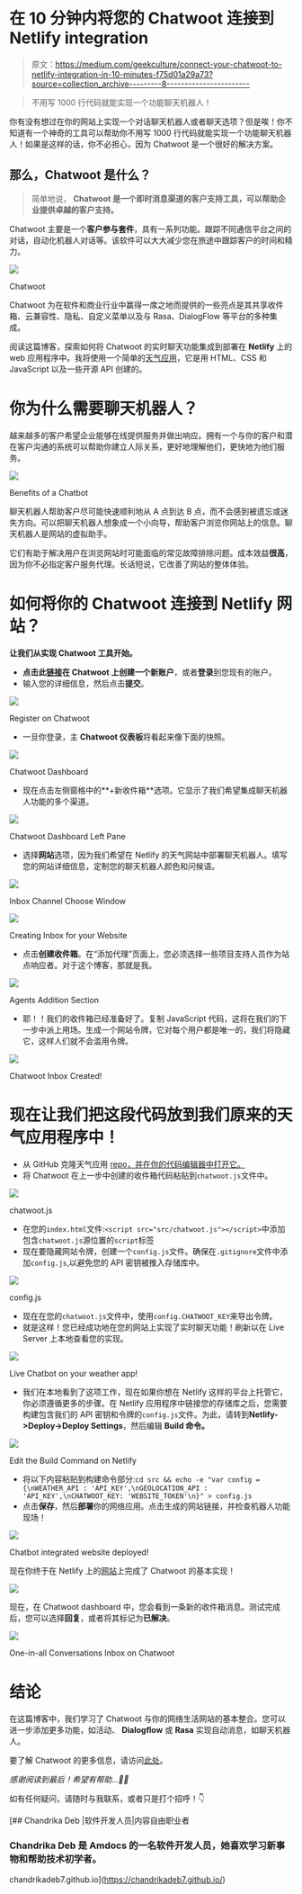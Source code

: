 # 在 10 分钟内将您的 Chatwoot 连接到 Netlify integration

> 原文：<https://medium.com/geekculture/connect-your-chatwoot-to-netlify-integration-in-10-minutes-f75d01a29a73?source=collection_archive---------8----------------------->

> 不用写 1000 行代码就能实现一个功能聊天机器人！

你有没有想过在你的网站上实现一个对话聊天机器人或者聊天选项？但是唉！你不知道有一个神奇的工具可以帮助你不用写 1000 行代码就能实现一个功能聊天机器人！如果是这样的话，你不必担心，因为 Chatwoot 是一个很好的解决方案。

## 那么，Chatwoot 是什么？

> 简单地说， **Chatwoot 是一个即时消息渠道的客户支持工具，可以帮助企业提供卓越的客户支持。**

Chatwoot 主要是一个**客户参与套件**，具有一系列功能。跟踪不同通信平台之间的对话，自动化机器人对话等。该软件可以大大减少您在旅途中跟踪客户的时间和精力。

![](img/d6a98bd7cdfe8c0eb13aebb4e67ed0e0.png)

Chatwoot

Chatwoot 为在软件和商业行业中赢得一席之地而提供的一些亮点是其共享收件箱、云兼容性、隐私、自定义菜单以及与 Rasa、DialogFlow 等平台的多种集成。

阅读这篇博客，探索如何将 Chatwoot 的实时聊天功能集成到部署在 **Netlify** 上的 web 应用程序中。我将使用一个简单的[天气应用](https://github.com/chandrikadeb7/aviyel-weather-chatbot)，它是用 HTML、CSS 和 JavaScript 以及一些开源 API 创建的。

# 你为什么需要聊天机器人？

越来越多的客户希望企业能够在线提供服务并做出响应。拥有一个与你的客户和潜在客户沟通的系统可以帮助你建立人际关系，更好地理解他们，更快地为他们服务。

![](img/d032ae66b4c5a94cf744367760be393d.png)

Benefits of a Chatbot

聊天机器人帮助客户尽可能快速顺利地从 A 点到达 B 点，而不会感到被遗忘或迷失方向。可以把聊天机器人想象成一个小向导，帮助客户浏览你网站上的信息。聊天机器人是网站的虚拟助手。

它们有助于解决用户在浏览网站时可能面临的常见故障排除问题。成本效益**很高**，因为你不必指定客户服务代理。长话短说，它改善了网站的整体体验。

# 如何将你的 Chatwoot 连接到 Netlify 网站？

**让我们从实现 Chatwoot 工具开始。**

*   **点击此[链接](https://app.chatwoot.com/app/auth/signup)在 Chatwoot 上创建一个新账户**，或者**登录**到您现有的账户。
*   输入您的详细信息，然后点击**提交**。

![](img/e3871816349703aa0bcec316202fbb3b.png)

Register on Chatwoot

*   一旦你登录，主 **Chatwoot 仪表板**将看起来像下面的快照。

![](img/3c21b7278b1c8657eefc6096d3c187e9.png)

Chatwoot Dashboard

*   现在点击左侧窗格中的**+新收件箱**选项。它显示了我们希望集成聊天机器人功能的多个渠道。

![](img/a76403b3e63d0e39174d913ff2ccc06f.png)

Chatwoot Dashboard Left Pane

*   选择**网站**选项，因为我们希望在 Netlify 的天气网站中部署聊天机器人。填写您的网站详细信息，定制您的聊天机器人颜色和问候语。

![](img/834fa9d842f7a9a8e5e4562a83482157.png)

Inbox Channel Choose Window

![](img/31808aef28ff624175978b4d1d920ca2.png)

Creating Inbox for your Website

*   点击**创建收件箱**。在“添加代理”页面上，您必须选择一些项目支持人员作为站点响应者。对于这个博客，那就是我。

![](img/46106a201025fbe87badd0c4465e6587.png)

Agents Addition Section

*   耶！！我们的收件箱已经准备好了。复制 JavaScript 代码，这将在我们的下一步中派上用场。生成一个网站令牌，它对每个用户都是唯一的，我们将隐藏它，这样人们就不会滥用令牌。

![](img/d7d75843d9f4cfb455529ae0129985c5.png)

Chatwoot Inbox Created!

# 现在让我们把这段代码放到我们原来的天气应用程序中！

*   从 GitHub 克隆天气应用 [repo，并在你的代码编辑器中打开它。](https://github.com/chandrikadeb7/aviyel-weather-chatbot)
*   将 Chatwoot 在上一步中创建的收件箱代码粘贴到`chatwoot.js`文件中。

![](img/2a7e3e7e9c9e46d318db1612a6305dfa.png)

chatwoot.js

*   在您的`index.html`文件:`<script src="src/chatwoot.js"></script>`中添加包含`chatwoot.js`源位置的`script`标签
*   现在要隐藏网站令牌，创建一个`config.js`文件。确保在`.gitignore`文件中添加`config.js`,以避免您的 API 密钥被推入存储库中。

![](img/34d68b187071a64f910ce3d21093371e.png)

config.js

*   现在在您的`chatwoot.js`文件中，使用`config.CHATWOOT_KEY`来导出令牌。
*   就是这样！您已经成功地在您的网站上实现了实时聊天功能！刷新以在 Live Server 上本地查看您的实现。

![](img/e7ff2662fb10caa221c0f8ea8156695b.png)

Live Chatbot on your weather app!

*   我们在本地看到了这项工作，现在如果你想在 Netlify 这样的平台上托管它，你必须遵循更多的步骤。在 Netlify 应用程序中链接您的存储库之后，您需要构建包含我们的 API 密钥和令牌的`config.js`文件。为此，请转到**Netlify->Deploy->Deploy Settings**，然后编辑 **Build 命令。**

![](img/98ffa7171495c3943a1877dde7303829.png)

Edit the Build Command on Netlify

*   将以下内容粘贴到构建命令部分:`cd src && echo -e "var config = {\nWEATHER_API : 'API_KEY',\nGEOLOCATION_API : 'API_KEY',\nCHATWOOT_KEY: 'WEBSITE_TOKEN'\n}" > config.js`
*   点击**保存**，然后**部署**你的网络应用。点击生成的网站链接，并检查机器人功能现场！

![](img/d2bf73c3fa9ebb6bb7a28ce6dadb5bdc.png)

Chatbot integrated website deployed!

现在你终于在 Netlify 上的[网站](https://aviyel-weather-chatbot.netlify.app/)上完成了 Chatwoot 的基本实现！

![](img/005d844e149073965367a7e7a6b262c0.png)

现在，在 Chatwoot dashboard 中，您会看到一条新的收件箱消息。测试完成后，您可以选择**回复**，或者将其标记为**已解决**。

![](img/8f601d53a48cb83c73109f5a68ffa55a.png)

One-in-all Conversations Inbox on Chatwoot

# 结论

在这篇博客中，我们学习了 Chatwoot 与你的网络生活网站的基本整合。您可以进一步添加更多功能，如活动、 **Dialogflow** 或 **Rasa** 实现自动消息，如聊天机器人。

要了解 Chatwoot 的更多信息，请访问[此处](https://aviyel.com/projects/6/chatwoot)。

*感谢阅读到最后！希望有帮助…👩‍💻*

如有任何疑问，请随时与我联系，或者只是打个招呼！👇

[](https://chandrikadeb7.github.io/) [## Chandrika Deb |软件开发人员|内容自由职业者

### Chandrika Deb 是 Amdocs 的一名软件开发人员，她喜欢学习新事物和帮助技术初学者。

chandrikadeb7.github.io](https://chandrikadeb7.github.io/)